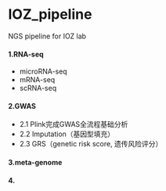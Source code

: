 # IOZ_pipeline
NGS pipeline for IOZ lab

#### 1.RNA-seq
+ microRNA-seq
+ mRNA-seq
+ scRNA-seq

#### 2.GWAS
+ 2.1 Plink完成GWAS全流程基础分析
+ 2.2 Imputation（基因型填充）
+ 2.3 GRS（genetic risk score, 遗传风险评分）

#### 3.meta-genome

#### 4.
